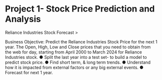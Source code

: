 # Project 1- Stock Price Prediction and Analysis

Reliance Industries Stock Forecast >

Business Objective:
Predict the Reliance Industries Stock Price for the next 1 year.
The Open, High, Low and Close prices that you need to obtain from the web for day, starting from April 2000 to March 2024 for Reliance Industries stock.
●	Split the last year into a test set- to build a model to predict stock price.
●	Find short term, & long term trends.
●	Understand how it is impacted from external factors or any big external events.
●	Forecast for next 1 year.
	

